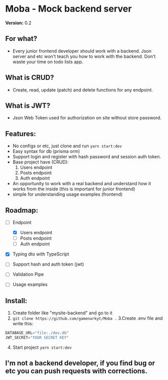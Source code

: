 # Moba - Mock backend server
**Version:** 0.2

## For what?
- Every junior frontend developer should work with a backend. Json server and etc won't teach you how to work with the backend. Don't waste your time on todo lists app.

## What is CRUD?
- Create, read, update (patch) and delete functions for any endpoint.


## What is JWT?
- Json Web Token used for authorization on site without store password.


## Features:
- No configs or etc, just clone and run `yarn start:dev`
- Easy syntax for db (prisma orm)
- Support login and register with hash password and session auth token.
- Base project have (CRUD):
  1. Users endpoint 
  2. Posts endpoint 
  3. Auth endpoint 
- An opportunity to work with a real backend and understand how it works from the inside (this is important for junior frontend)
- simple for understanding usage examples (frontend)

## Roadmap:
- [ ] Endpoint
  - [x] Users endpoint
  - [ ] Posts endpoint
  - [ ] Auth endpoint
- [x] Typing dto with TypeScript
- [ ] Support hash and auth token (jwt)
- [ ] Validation Pipe
- [ ] Usage examples


## Install:
  1. Create folder like "mysite-backend" and go to it
  2. ```git clone https://github.com/gamenarkyt/Moba .```
  3.Create .env file and write this:
  ```js
DATABASE_URL="file:./dev.db"
JWT_SECRET="YOUR SECRET KEY"
```
  4. Start project ```yarn start:dev```

## I'm not a backend developer, if you find bug or etc you can push requests with corrections.


